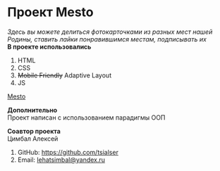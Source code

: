 # Проект Mesto

_Здесь вы можете делиться фотокарточками из разных мест нашей Родины, ставить лайки понравившимся местам, подписывать их_  
**В проекте использовались**

1. HTML
2. CSS
3. ~~Mobile Friendly~~ Adaptive Layout
4. JS

[Mesto](https://alenaismagilova.github.io/mesto-project/)

**Дополнительно**  
Проект написан с использованием парадигмы ООП

**Соавтор проекта**  
Цимбал Алексей

1. GitHub: https://github.com/tsialser
2. Email: lehatsimbal@yandex.ru
